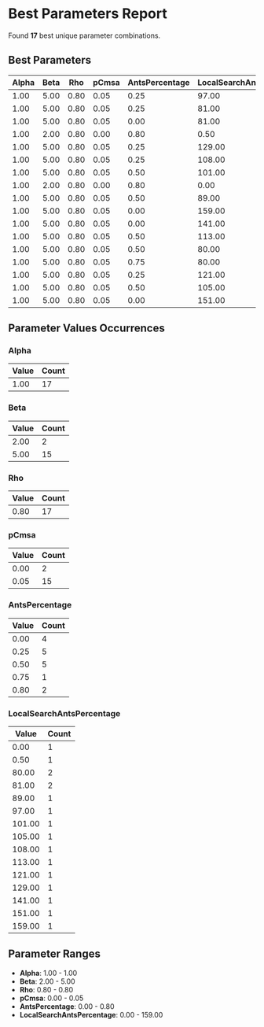 # Best Parameters Report

Found **17** best unique parameter combinations.

## Best Parameters

| Alpha | Beta | Rho | pCmsa | AntsPercentage | LocalSearchAntsPercentage |
|-------|------|-----|-------|----------------|---------------------------|
| 1.00 | 5.00 | 0.80 | 0.05 | 0.25 | 97.00 |
| 1.00 | 5.00 | 0.80 | 0.05 | 0.25 | 81.00 |
| 1.00 | 5.00 | 0.80 | 0.05 | 0.00 | 81.00 |
| 1.00 | 2.00 | 0.80 | 0.00 | 0.80 | 0.50 |
| 1.00 | 5.00 | 0.80 | 0.05 | 0.25 | 129.00 |
| 1.00 | 5.00 | 0.80 | 0.05 | 0.25 | 108.00 |
| 1.00 | 5.00 | 0.80 | 0.05 | 0.50 | 101.00 |
| 1.00 | 2.00 | 0.80 | 0.00 | 0.80 | 0.00 |
| 1.00 | 5.00 | 0.80 | 0.05 | 0.50 | 89.00 |
| 1.00 | 5.00 | 0.80 | 0.05 | 0.00 | 159.00 |
| 1.00 | 5.00 | 0.80 | 0.05 | 0.00 | 141.00 |
| 1.00 | 5.00 | 0.80 | 0.05 | 0.50 | 113.00 |
| 1.00 | 5.00 | 0.80 | 0.05 | 0.50 | 80.00 |
| 1.00 | 5.00 | 0.80 | 0.05 | 0.75 | 80.00 |
| 1.00 | 5.00 | 0.80 | 0.05 | 0.25 | 121.00 |
| 1.00 | 5.00 | 0.80 | 0.05 | 0.50 | 105.00 |
| 1.00 | 5.00 | 0.80 | 0.05 | 0.00 | 151.00 |

## Parameter Values Occurrences

### Alpha

| Value | Count |
|-------|-------|
| 1.00 | 17 |

### Beta

| Value | Count |
|-------|-------|
| 2.00 | 2 |
| 5.00 | 15 |

### Rho

| Value | Count |
|-------|-------|
| 0.80 | 17 |

### pCmsa

| Value | Count |
|-------|-------|
| 0.00 | 2 |
| 0.05 | 15 |

### AntsPercentage

| Value | Count |
|-------|-------|
| 0.00 | 4 |
| 0.25 | 5 |
| 0.50 | 5 |
| 0.75 | 1 |
| 0.80 | 2 |

### LocalSearchAntsPercentage

| Value | Count |
|-------|-------|
| 0.00 | 1 |
| 0.50 | 1 |
| 80.00 | 2 |
| 81.00 | 2 |
| 89.00 | 1 |
| 97.00 | 1 |
| 101.00 | 1 |
| 105.00 | 1 |
| 108.00 | 1 |
| 113.00 | 1 |
| 121.00 | 1 |
| 129.00 | 1 |
| 141.00 | 1 |
| 151.00 | 1 |
| 159.00 | 1 |

## Parameter Ranges

- **Alpha**: 1.00 - 1.00
- **Beta**: 2.00 - 5.00
- **Rho**: 0.80 - 0.80
- **pCmsa**: 0.00 - 0.05
- **AntsPercentage**: 0.00 - 0.80
- **LocalSearchAntsPercentage**: 0.00 - 159.00
